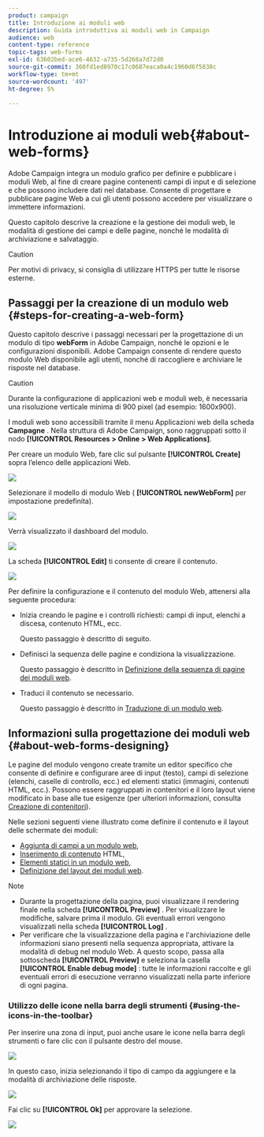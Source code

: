 ```yaml
---
product: campaign
title: Introduzione ai moduli web
description: Guida introduttiva ai moduli web in Campaign
audience: web
content-type: reference
topic-tags: web-forms
exl-id: 63602bed-ace6-4632-a735-5d268a7d72d0
source-git-commit: 360fd1ed8970c17c0687eaca0a4c1960d6f5838c
workflow-type: tm+mt
source-wordcount: '497'
ht-degree: 5%

---
```


# Introduzione ai moduli web{#about-web-forms}

Adobe Campaign integra un modulo grafico per definire e pubblicare i moduli Web, al fine di creare pagine contenenti campi di input e di selezione e che possono includere dati nel database. Consente di progettare e pubblicare pagine Web a cui gli utenti possono accedere per visualizzare o immettere informazioni.

Questo capitolo descrive la creazione e la gestione dei moduli web, le modalità di gestione dei campi e delle pagine, nonché le modalità di archiviazione e salvataggio.

>[!CAUTION]
>
>Per motivi di privacy, si consiglia di utilizzare HTTPS per tutte le risorse esterne.

## Passaggi per la creazione di un modulo web {#steps-for-creating-a-web-form}

Questo capitolo descrive i passaggi necessari per la progettazione di un modulo di tipo **webForm** in Adobe Campaign, nonché le opzioni e le configurazioni disponibili. Adobe Campaign consente di rendere questo modulo Web disponibile agli utenti, nonché di raccogliere e archiviare le risposte nel database.

>[!CAUTION]
>
>Durante la configurazione di applicazioni web e moduli web, è necessaria una risoluzione verticale minima di 900 pixel (ad esempio: 1600x900).

I moduli web sono accessibili tramite il menu Applicazioni web della scheda **Campagne** . Nella struttura di Adobe Campaign, sono raggruppati sotto il nodo **[!UICONTROL Resources > Online > Web Applications]**.

Per creare un modulo Web, fare clic sul pulsante **[!UICONTROL Create]** sopra l’elenco delle applicazioni Web.

![](assets/webapp_create_new.png)

Selezionare il modello di modulo Web ( **[!UICONTROL newWebForm]** per impostazione predefinita).

![](assets/s_ncs_admin_survey_select_template.png)

Verrà visualizzato il dashboard del modulo.

![](assets/webapp_empty_dashboard.png)

La scheda **[!UICONTROL Edit]** ti consente di creare il contenuto.

![](assets/webapp_edit_tab.png)

Per definire la configurazione e il contenuto del modulo Web, attenersi alla seguente procedura:

* Inizia creando le pagine e i controlli richiesti: campi di input, elenchi a discesa, contenuto HTML, ecc.

   Questo passaggio è descritto di seguito.

* Definisci la sequenza delle pagine e condiziona la visualizzazione.

   Questo passaggio è descritto in [Definizione della sequenza di pagine dei moduli web](defining-web-forms-page-sequencing.md).

* Traduci il contenuto se necessario.

   Questo passaggio è descritto in [Traduzione di un modulo web](translating-a-web-form.md).

## Informazioni sulla progettazione dei moduli web {#about-web-forms-designing}

Le pagine del modulo vengono create tramite un editor specifico che consente di definire e configurare aree di input (testo), campi di selezione (elenchi, caselle di controllo, ecc.) ed elementi statici (immagini, contenuti HTML, ecc.). Possono essere raggruppati in contenitori e il loro layout viene modificato in base alle tue esigenze (per ulteriori informazioni, consulta [Creazione di contenitori](defining-web-forms-layout.md#creating-containers)).

Nelle sezioni seguenti viene illustrato come definire il contenuto e il layout delle schermate dei moduli:

* [Aggiunta di campi a un modulo web](adding-fields-to-a-web-form.md),
* [Inserimento di contenuto](static-elements-in-a-web-form.md#inserting-html-content) HTML,
* [Elementi statici in un modulo web](static-elements-in-a-web-form.md),
* [Definizione del layout dei moduli web](defining-web-forms-layout.md).

>[!NOTE]
>
>* Durante la progettazione della pagina, puoi visualizzare il rendering finale nella scheda **[!UICONTROL Preview]** . Per visualizzare le modifiche, salvare prima il modulo. Gli eventuali errori vengono visualizzati nella scheda **[!UICONTROL Log]** .
>* Per verificare che la visualizzazione della pagina e l&#39;archiviazione delle informazioni siano presenti nella sequenza appropriata, attivare la modalità di debug nel modulo Web. A questo scopo, passa alla sottoscheda **[!UICONTROL Preview]** e seleziona la casella **[!UICONTROL Enable debug mode]** : tutte le informazioni raccolte e gli eventuali errori di esecuzione verranno visualizzati nella parte inferiore di ogni pagina.

>



### Utilizzo delle icone nella barra degli strumenti {#using-the-icons-in-the-toolbar}

Per inserire una zona di input, puoi anche usare le icone nella barra degli strumenti o fare clic con il pulsante destro del mouse.

![](assets/s_ncs_admin_webform_add_selection.png)

In questo caso, inizia selezionando il tipo di campo da aggiungere e la modalità di archiviazione delle risposte.

![](assets/s_ncs_admin_webform_select_storage.png)

Fai clic su **[!UICONTROL Ok]** per approvare la selezione.

![](assets/s_ncs_admin_webform_confirm_storage.png)
